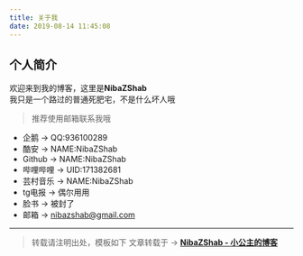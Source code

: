 ```yaml
---
title: 关于我
date: 2019-08-14 11:45:08
---
```

## 个人简介
欢迎来到我的博客，这里是**NibaZShab**  
我只是一个路过的普通死肥宅，不是什么坏人哦  

> 推荐使用邮箱联系我哦
- 企鹅 -> QQ:936100289
- 酷安 -> NAME:NibaZShab
- Github -> NAME:NibaZShab
- 哔哩哔哩 -> UID:171382681
- 芸村音乐 -> NAME:NibaZShab
- tg电报 -> 偶尔用用
- 脸书 -> 被封了
- 邮箱 -> nibazshab@gmail.com

---

> 转载请注明出处，模板如下
文章转载于 -> **[NibaZShab - 小公主的博客](https://nibazshab.github.io/)**

